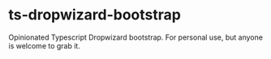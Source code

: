 # ts-dropwizard-bootstrap
Opinionated Typescript Dropwizard bootstrap. For personal use, but anyone is welcome to grab it.
